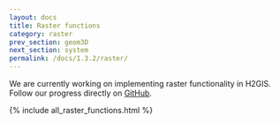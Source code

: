 ```yaml
---
layout: docs
title: Raster functions
category: raster
prev_section: geom3D
next_section: system
permalink: /docs/1.3.2/raster/
---
```


We are currently working on implementing raster functionality in H2GIS.
Follow our progress directly on [GitHub][gh].

{% include all_raster_functions.html %}

[gh]: https://github.com/orbisgis/h2gis
